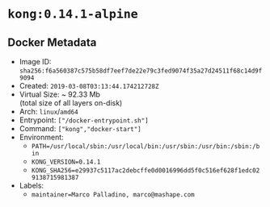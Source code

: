 # `kong:0.14.1-alpine`

## Docker Metadata

- Image ID: `sha256:f6a560387c575b58df7eef7de22e79c3fed9074f35a27d24511f68c14d9f9094`
- Created: `2019-03-08T03:13:44.174212728Z`
- Virtual Size: ~ 92.33 Mb  
  (total size of all layers on-disk)
- Arch: `linux`/`amd64`
- Entrypoint: `["/docker-entrypoint.sh"]`
- Command: `["kong","docker-start"]`
- Environment:
  - `PATH=/usr/local/sbin:/usr/local/bin:/usr/sbin:/usr/bin:/sbin:/bin`
  - `KONG_VERSION=0.14.1`
  - `KONG_SHA256=e29937c5117ac2debcffe0d0016996dd5f0c516ef628f1edc029138715981387`
- Labels:
  - `maintainer=Marco Palladino, marco@mashape.com`
